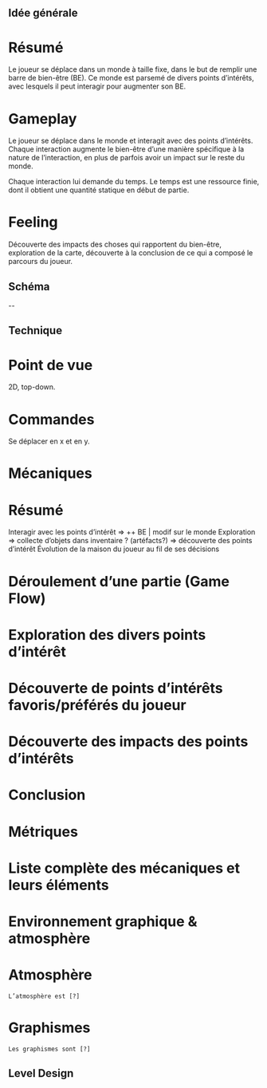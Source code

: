 ## Idée générale

# Résumé
Le joueur se déplace dans un monde à taille fixe, dans le but de remplir une barre de bien-être (BE). Ce monde est parsemé de divers points d’intérêts, avec lesquels il peut interagir pour augmenter son BE.

# Gameplay
Le joueur se déplace dans le monde et interagit avec des points d’intérêts. Chaque interaction augmente le bien-être d’une manière spécifique à la nature de l’interaction, en plus de parfois avoir un impact sur le reste du monde.

Chaque interaction lui demande du temps. Le temps est une ressource finie, dont il obtient une quantité statique en début de partie.

# Feeling
Découverte des impacts des choses qui rapportent du bien-être, exploration de la carte, découverte à la conclusion de ce qui a composé le parcours du joueur.

## Schéma
--


## Technique
# Point de vue
2D, top-down.

# Commandes
Se déplacer en x et en y.

# Mécaniques

# Résumé
Interagir avec les points d’intérêt => ++ BE | modif sur le monde
Exploration => collecte d’objets dans inventaire ? (artéfacts?) 
		=> découverte des points d’intérêt
Évolution de la maison du joueur au fil de ses décisions

# Déroulement d’une partie (Game Flow)
# Exploration des divers points d’intérêt
# Découverte de points d’intérêts favoris/préférés du joueur
# Découverte des impacts des points d’intérêts
# Conclusion

# Métriques
	
# Liste complète des mécaniques et leurs éléments

# Environnement graphique & atmosphère

# Atmosphère
	L’atmosphère est [?]

# Graphismes
	Les graphismes sont [?]
  
## Level Design





